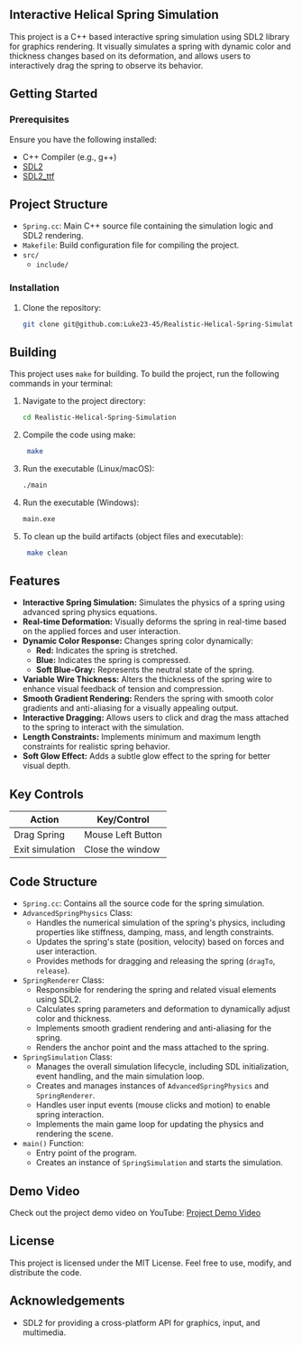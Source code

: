## Interactive Helical Spring Simulation

This project is a C++ based interactive spring simulation using SDL2 library for graphics rendering. It visually simulates a spring with dynamic color and thickness changes based on its deformation, and allows users to interactively drag the spring to observe its behavior.

## Getting Started

### Prerequisites
Ensure you have the following installed:
- C++ Compiler (e.g., g++)
- [SDL2](https://www.libsdl.org/)
- [SDL2_ttf](https://www.libsdl.org/projects/SDL_ttf/)

## Project Structure

*   `Spring.cc`: Main C++ source file containing the simulation logic and SDL2 rendering.
*   `Makefile`: Build configuration file for compiling the project.
*   `src/`
    *   `include/`


### Installation
1. Clone the repository:
    ```bash
    git clone git@github.com:Luke23-45/Realistic-Helical-Spring-Simulation.git
    ```
## Building

This project uses `make` for building. To build the project, run the following commands in your terminal:

1. Navigate to the project directory:
    ```bash
    cd Realistic-Helical-Spring-Simulation
    ```
3. Compile the code using make:
    ```bash
     make
    ```
4. Run the executable (Linux/macOS):
    ```bash
    ./main
    ```
5. Run the executable (Windows):
    ```bash
    main.exe
    ```
6. To clean up the build artifacts (object files and executable):
    ```bash
     make clean
    ```

## Features
- **Interactive Spring Simulation:**  Simulates the physics of a spring using advanced spring physics equations.
- **Real-time Deformation:**  Visually deforms the spring in real-time based on the applied forces and user interaction.
- **Dynamic Color Response:** Changes spring color dynamically:
    - **Red:**  Indicates the spring is stretched.
    - **Blue:** Indicates the spring is compressed.
    - **Soft Blue-Gray:** Represents the neutral state of the spring.
- **Variable Wire Thickness:**  Alters the thickness of the spring wire to enhance visual feedback of tension and compression.
- **Smooth Gradient Rendering:**  Renders the spring with smooth color gradients and anti-aliasing for a visually appealing output.
- **Interactive Dragging:** Allows users to click and drag the mass attached to the spring to interact with the simulation.
- **Length Constraints:** Implements minimum and maximum length constraints for realistic spring behavior.
- **Soft Glow Effect:** Adds a subtle glow effect to the spring for better visual depth.

## Key Controls

| Action            | Key/Control         |
| ----------------- | ------------------- |
| Drag Spring       | Mouse Left Button   |
| Exit simulation | Close the window    |

## Code Structure
- `Spring.cc`: Contains all the source code for the spring simulation.
- `AdvancedSpringPhysics` Class:
    -  Handles the numerical simulation of the spring's physics, including properties like stiffness, damping, mass, and length constraints.
    -  Updates the spring's state (position, velocity) based on forces and user interaction.
    -  Provides methods for dragging and releasing the spring (`dragTo`, `release`).
- `SpringRenderer` Class:
    -  Responsible for rendering the spring and related visual elements using SDL2.
    -  Calculates spring parameters and deformation to dynamically adjust color and thickness.
    -  Implements smooth gradient rendering and anti-aliasing for the spring.
    -  Renders the anchor point and the mass attached to the spring.
- `SpringSimulation` Class:
    -  Manages the overall simulation lifecycle, including SDL initialization, event handling, and the main simulation loop.
    -  Creates and manages instances of `AdvancedSpringPhysics` and `SpringRenderer`.
    -  Handles user input events (mouse clicks and motion) to enable spring interaction.
    -  Implements the main game loop for updating the physics and rendering the scene.
- `main()` Function:
    -  Entry point of the program.
    -  Creates an instance of `SpringSimulation` and starts the simulation.

## Demo Video
Check out the project demo video on YouTube: [Project Demo Video](https://www.youtube.com/watch?v=McOcbGHyAWA)


## License

This project is licensed under the MIT License. Feel free to use, modify, and distribute the code.

## Acknowledgements

- SDL2 for providing a cross-platform API for graphics, input, and multimedia.
